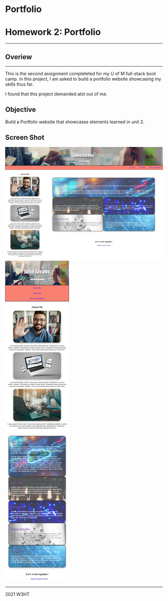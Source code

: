 # Portfolio
# Homework 2: Portfolio

----
## Overiew
---

This is the second assignment completeted for my U of M full-stack boot camp. in this project, I am asked to build a portfolio website showcasing my skills thus far.

I found that this project demanded alot out of me. 

## Objective

Build a Portfolio website that showcases elements learned in unit 2.

## Screen Shot

![Screenshot of website - desktop](screenshot.png)
![Screenshot of website - mobile](screenshot2.png)

---
2021  W3HT


